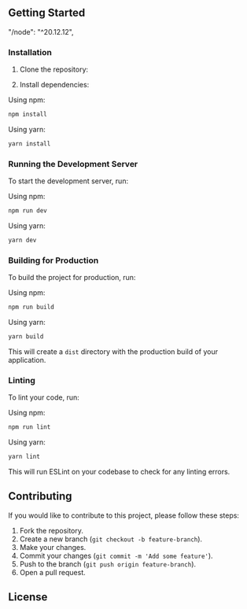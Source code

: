 ## Getting Started
"/node": "^20.12.12",
### Installation

1. Clone the repository:

2. Install dependencies:

Using npm:
```sh
npm install
```

Using yarn:
```sh
yarn install
```

### Running the Development Server

To start the development server, run:

Using npm:
```sh
npm run dev
```

Using yarn:
```sh
yarn dev
```

### Building for Production

To build the project for production, run:

Using npm:
```sh
npm run build
```

Using yarn:
```sh
yarn build
```

This will create a `dist` directory with the production build of your application.

### Linting

To lint your code, run:

Using npm:
```sh
npm run lint
```

Using yarn:
```sh
yarn lint
```

This will run ESLint on your codebase to check for any linting errors.

## Contributing

If you would like to contribute to this project, please follow these steps:

1. Fork the repository.
2. Create a new branch (`git checkout -b feature-branch`).
3. Make your changes.
4. Commit your changes (`git commit -m 'Add some feature'`).
5. Push to the branch (`git push origin feature-branch`).
6. Open a pull request.

## License
